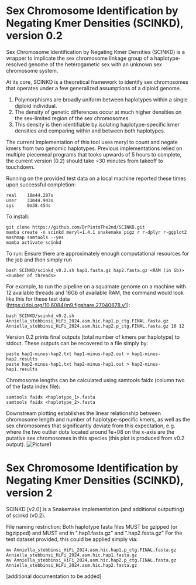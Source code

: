 # Sex Chromosome Identification by Negating Kmer Densities (SCINKD), version 0.2
Sex Chromosome Identification by Negating Kmer Densities (SCINKD) is a wrapper to implicate the sex chromosome linkage group of a haplotype-resolved genome of the heterogametic sex with an unknown sex chromosome system.

At its core, SCINKD is a theoretical framework to identify sex chromosomes that operates under a few generalized assumptions of a diploid genome.
  1. Polymorphisms are broadly uniform between haplotypes within a single diploid individual.
  2. The density of genetic differences occur at much higher densities on the sex-limited region of the sex chromosomes
  3. This density is then identifiable by isolating haplotype-specific kmer densities and comparing within and between both haplotypes.

The current implementation of this tool uses meryl to count and negate kmers from two genomic haplotypes.
Previous implementations relied on multiple piecemeal programs that tooks upwards of 5 hours to complete, the current version (0.2) should take ~30 minutes from takeoff to touchdown.

Running on the provided test data on a local machine reported these times upon successful completion:
```
real    18m44.287s
user    31m44.943s
sys     0m38.454s
```

To install:
```
git clone https://github.com/DrPintoThe2nd/SCINKD.git
mamba create -n scinkd meryl=1.4.1 snakemake pigz r r-dplyr r-ggplot2 mashmap samtools --yes
mamba activate scinkd 
```
To run: Ensure there are approximately enough computational resources for the job and then simply run
```
bash SCINKD/scinkd_v0.2.sh hap1.fasta.gz hap2.fasta.gz <RAM (in Gb)> <number of threads> 
```
For example, to run the pipeline on a squamate genome on a machine with 12 available threads and 16Gb of available RAM, the command would look like this for these test data (https://doi.org/10.6084/m9.figshare.27040678.v1):
```
bash SCINKD/scinkd_v0.2.sh Anniella_stebbinsi_HiFi_2024.asm.hic.hap1.p_ctg.FINAL.fasta.gz Anniella_stebbinsi_HiFi_2024.asm.hic.hap2.p_ctg.FINAL.fasta.gz 16 12
```
Version 0.2 prints final outputs (total number of kmers per haplotype) to stdout. These outputs can be recovered to a file simply by:
```
paste hap1-minus-hap2.txt hap1-minus-hap2.out > hap1-minus-hap2.results
paste hap2-minus-hap1.txt hap2-minus-hap1.out > hap2-minus-hap1.results
```

Chromosome lengths can be calculated using samtools faidx (column two of the fasta index file):
```
samtools faidx <haplotype_1>.fasta
samtools faidx <haplotype_2>.fasta
```

Downstream plotting establishes the linear relationship between chromosome length and number of haplotype-specific kmers, as well as the sex chromosomes that significantly deviate from this expectation, e.g. where the two outlier dots located around 1e+08 on the x-axis are the putative sex chromosomes in this species (this plot is produced from v0.2 output).
![Picture1](https://github.com/user-attachments/assets/0ea3de57-055d-46b3-8a85-a8ec2e7da77e)

# Sex Chromosome Identification by Negating Kmer Densities (SCINKD), version 2
SCINKD [v2.0] is a Snakemake implementation (and additional outputting) of scinkd (v0.2).

File naming restriction: Both haplotype fasta files MUST be gzipped (or bgzipped) and MUST end in ".hap1.fasta.gz" and ".hap2.fasta.gz"
For the test dataset provided, this could be applied simply via:
```
mv Anniella_stebbinsi_HiFi_2024.asm.hic.hap1.p_ctg.FINAL.fasta.gz Anniella_stebbinsi_HiFi_2024.asm.hic.hap1.fasta.gz
mv Anniella_stebbinsi_HiFi_2024.asm.hic.hap2.p_ctg.FINAL.fasta.gz Anniella_stebbinsi_HiFi_2024.asm.hic.hap2.fasta.gz
```

[additional documentation to be added] 

